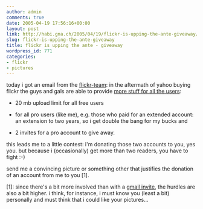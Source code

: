 ```yaml
---
author: admin
comments: true
date: 2005-04-19 17:56:16+00:00
layout: post
link: http://habi.gna.ch/2005/04/19/flickr-is-upping-the-ante-giveaway/
slug: flickr-is-upping-the-ante-giveaway
title: flickr is upping the ante - giveaway
wordpress_id: 771
categories:
- flickr
- pictures
---
```



today i got an email from the [flickr-team](http://flickr.com/): in the aftermath of yahoo buying flickr the guys and gals are able to provide [more stuff for all the users](http://blog.flickr.com/flickrblog/2005/04/new_prices_free.html):



- 20 mb upload limit for all free users
  
- for all pro users (like me), e.g. those who paid for an extended account: an extension to two years, so i get double the bang for my bucks and
  
- 2 invites for a pro account to give away.



this leads me to a little contest: i'm donating those two accounts to you, yes you. but because i (occasionally) get more than two readers, you have to fight :-)
  
send me a convincing picture or something other that justifies the donation of an account from me to you [1].



[1]: since there's a bit more involved than with a [gmail invite](http://habi.gna.ch/blog/mt-search.cgi?IncludeBlogs=1&search=gmail), the hurdles are also a bit higher. i think, for instance, i must know you (least a bit) personally and must think that i could like your pictures...

